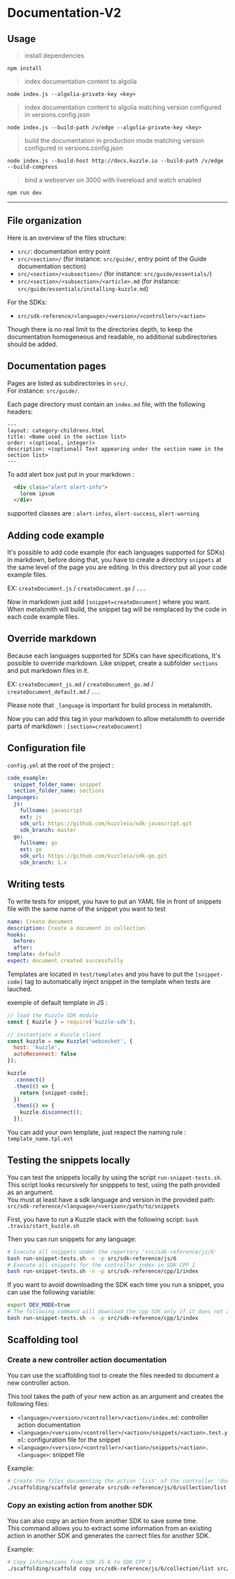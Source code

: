 # Documentation-V2

## Usage

> install dependencies

`npm install`

> index documentation content to algolia

`node index.js --algolia-private-key <key>`

> index documentation content to algolia matching version configured in versions.config.json

`node index.js --build-path /v/edge --algolia-private-key <key>`

> build the documentation in production mode matching version configured in versions.config.json

`node index.js --build-host http://docs.kuzzle.io --build-path /v/edge --build-compress`

> bind a webserver on 3000 with livereload and watch enabled

`npm run dev`

---

## File organization

Here is an overview of the files structure:

- `src/`: documentation entry point
- `src/<section>/` (for instance: `src/guide/`, entry point of the Guide documentation section)
- `src/<section>/<subsection>/` (for instance: `src/guide/essentials/`)
- `src/<section>/<subsection>/<article>.md` (for instance: `src/guide/essentials/installing-kuzzle.md`)

For the SDKs:

- `src/sdk-reference/<language>/<version>/<controller>/<action>`

Though there is no real limit to the directories depth, to keep the documentation homogeneous and readable, no additional subdirectories should be added.

## Documentation pages

Pages are listed as subdirectories in `src/`.  
For instance: `src/guide/`.

Each page directory must contain an `index.md` file, with the following headers:

```
---
layout: category-childrens.html
title: <Name used in the section list>
order: <(optional, integer)>
description: <(optional) Text appearing under the section name in the section list>
---
```

To add alert box just put in your markdown :

```html
  <div class="alert alert-info">
    lorem ipsum
  </div>
```

supported classes are : `alert-infos`, `alert-success`, `alert-warning`

## Adding code example

It's possible to add code example (for each languages supported for SDKs) in markdown, before doing that, you have to create a directory `snippets` at the same level of the page you are editing. In this directory put all your code example files.

EX: `createDocument.js` / `createDocument.go` / `...`

Now in markdown just add `[snippet=createDocument]` where you want. When metalsmith will build, the snippet tag will be remplaced by the code in each code example files.

## Override markdown

Because each languages supported for SDKs can have specifications, It's possible to override markdown.
Like snippet, create a subfolder `sections` and put markdown files in it.

EX: `createDocument_js.md` / `createDocument_go.md` / `createDocument_default.md` / `...`

Please note that `_language` is important for build process in metalsmith.

Now you can add this tag in your markdown to allow metalsmith to override parts of markdown : `[section=createDocument]`

## Configuration file

`config.yml` at the root of the project :

```yaml
code_example:
  snippet_folder_name: snippet
  section_folder_name: sections
languages:
  js:
    fullname: javascript
    ext: js
    sdk_url: https://github.com/kuzzleio/sdk-javascript.git
    sdk_branch: master
  go:
    fullname: go
    ext: go
    sdk_url: https://github.com/kuzzleio/sdk-go.git
    sdk_branch: 1.x
```

## Writing tests

To write tests for snippet, you have to put an YAML file in front of snippets file with the same name of the snippet you want to test

```yaml
name: Create document
description: Create a document in collection
hooks:
  before:
  after:
template: default
expect: document created successfully
```

Templates are located in `test/templates` and you have to put the `[snippet-code]` tag to automatically inject snippet in the template when tests are lauched.

exemple of default template in JS :

```javascript
// load the Kuzzle SDK module
const { Kuzzle } = require('kuzzle-sdk');

// instantiate a Kuzzle client
const kuzzle = new Kuzzle('websocket', {
  host: 'kuzzle',
  autoReconnect: false
});

kuzzle
  .connect()
  .then(() => {
    return [snippet-code];
  })
  .then(() => {
    kuzzle.disconnect();
  });
```

You can add your own template, just respect the naming rule : `template_name.tpl.ext`

## Testing the snippets locally

You can test the snippets locally by using the script `run-snippet-tests.sh`.  
This script looks recursively for snipppets to test, using the path provided as an argument.    
You must at least have a sdk language and version in the provided path: `src/sdk-reference/<language>/<version>/path/to/snippets`

First, you have to run a Kuzzle stack with the following script: `bash .travis/start_kuzzle.sh`

Then you can run snippets for any language:

```bash
# Execute all snippets under the repertory 'src/sdk-reference/js/6'
bash run-snippet-tests.sh -n -p src/sdk-reference/js/6
# Execute all snippets for the controller index in SDK CPP 1
bash run-snippet-tests.sh -n -p src/sdk-reference/cpp/1/index
```

If you want to avoid downloading the SDK each time you run a snippet, you can use the following variable:
```bash
export DEV_MODE=true
# The following command will download the cpp SDK only if it does not already exist
bash run-snippet-tests.sh -n -p src/sdk-reference/cpp/1/index
```

## Scaffolding tool

### Create a new controller action documentation

You can use the scaffolding tool to create the files needed to document a new controller action.  

This tool takes the path of your new action as an argument and creates the following files:
  - `<language>/<version>/<controller>/<action>/index.md`: controller action documentation
  - `<language>/<version>/<controller>/<action>/snippets/<action>.test.yml`: configuration file for the snippet
  - `<language>/<version>/<controller>/<action>/snippets/<action>.<language>`: snippet file

Example:
```bash
# Create the files documenting the action 'list' of the controller 'document' for the SDK JS 6
./scaffolding/scaffold generate src/sdk-reference/js/6/collection/list
```

### Copy an existing action from another SDK

You can also copy an action from another SDK to save some time.  
This command allows you to extract some information from an existing action in another SDK and generates the correct files for another SDK.  

Example:
```bash
# Copy informations from SDK JS 6 to SDK CPP 1
./scaffolding/scaffold copy src/sdk-reference/js/6/collection/list src/sdk-reference/cpp/1/collection/list
```
